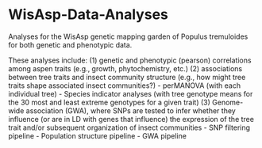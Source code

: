 # WisAsp-Data-Analyses
Analyses for the WisAsp genetic mapping garden of Populus tremuloides for both genetic and phenotypic data.

These analyses include:
(1) genetic and phenotypic (pearson) correlations among aspen traits (e.g., growth, phytochemistry, etc.)
(2) associations between tree traits and insect community structure (e.g., how might tree traits shape associated insect communities?)
    - perMANOVA (with each individual tree)
    - Species indicator analyses (with tree genotype means for the 30 most and least extreme genotypes for a given trait)
(3) Genome-wide association (GWA), where SNPs are tested to infer whether they influence (or are in LD with genes that influence) the expression of the tree trait and/or subsequent organization of insect communities
    - SNP filtering pipeline
    - Population structure pipeline
    - GWA pipeline
